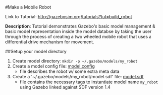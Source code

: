 #Make a Mobile Robot

Link to Tutorial: http://gazebosim.org/tutorials?tut=build_robot

**Description**: Tutorial demonstrates Gazebo's basic model management & basic model representation inside the model databse by taking the user through the process of creating a two wheeled mobile robot that uses a differential drive mechanism for movement.

##Setup your model directory

1. Create model directory:
    `mkdir -p ~/.gazebo/models/my_robot`
2. Create a model config file: [model.config]()
    - file describes the robot w/ some extra meta data
3. Create a '~/.gazebo/models/my_robot/model.sdf' file: [model.sdf]()
    - file contains the necessary tags to instantiate model name `my_robot` using Gazebo linked against SDF version 1.4

